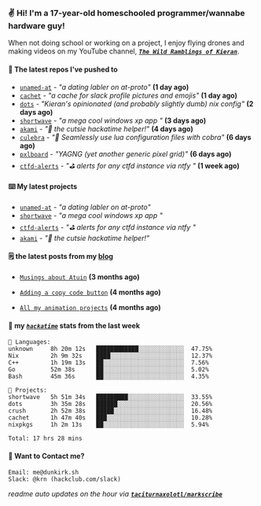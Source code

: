 ### ✌️ Hi! I'm a 17-year-old homeschooled programmer/wannabe hardware guy!

When not doing school or working on a project, I enjoy flying drones and making videos on my YouTube channel, [**_`The Wild Ramblings of Kieran`_**](https://youtube.com/@kieran.rambles).

#### 👷 The latest repos I've pushed to

- [`unamed-at`](https://github.com/taciturnaxolotl/unamed-at) - _"a dating labler on at-proto"_ **(1 day ago)**
- [`cachet`](https://github.com/taciturnaxolotl/cachet) - _"a cache for slack profile pictures and emojis"_ **(1 day ago)**
- [`dots`](https://github.com/taciturnaxolotl/dots) - _"Kieran's opinionated (and probably slightly dumb) nix config"_ **(2 days ago)**
- [`shortwave`](https://github.com/taciturnaxolotl/shortwave) - _"a mega cool windows xp app "_ **(3 days ago)**
- [`akami`](https://github.com/taciturnaxolotl/akami) - _"🌷 the cutsie hackatime helper!"_ **(4 days ago)**
- [`culebra`](https://github.com/Fuabioo/culebra) - _"🐍 Seamlessly use lua configuration files with cobra"_ **(6 days ago)**
- [`pxlboard`](https://github.com/taciturnaxolotl/pxlboard) - _"YAGNG (yet another generic pixel grid)"_ **(6 days ago)**
- [`ctfd-alerts`](https://github.com/taciturnaxolotl/ctfd-alerts) - _"⛳ alerts for any ctfd instance via ntfy "_ **(1 week ago)**

#### ⌨️ My latest projects

- [`unamed-at`](https://github.com/taciturnaxolotl/unamed-at) - _"a dating labler on at-proto"_
- [`shortwave`](https://github.com/taciturnaxolotl/shortwave) - _"a mega cool windows xp app "_
- [`ctfd-alerts`](https://github.com/taciturnaxolotl/ctfd-alerts) - _"⛳ alerts for any ctfd instance via ntfy "_
- [`akami`](https://github.com/taciturnaxolotl/akami) - _"🌷 the cutsie hackatime helper!"_

#### 🗒️ the latest posts from my [blog](https://dunkirk.sh)

- [`Musings about Atuin`](https://dunkirk.sh/blog/atuin/) **(3 months ago)**

- [`Adding a copy code button`](https://dunkirk.sh/blog/adding-a-copy-button/) **(4 months ago)**

- [`All my animation projects`](https://dunkirk.sh/blog/my-animations/) **(4 months ago)**



#### 📡 my [_`hackatime`_](https://waka.hackclub.com) stats from the last week

```text
💾 Languages:
unknown     8h 20m 12s   ████████████░░░░░░░░░░░░░  47.75%
Nix         2h 9m 32s    ████░░░░░░░░░░░░░░░░░░░░░  12.37%
C++         1h 19m 13s   ██░░░░░░░░░░░░░░░░░░░░░░░  7.56%
Go          52m 38s      ██░░░░░░░░░░░░░░░░░░░░░░░  5.02%
Bash        45m 36s      ██░░░░░░░░░░░░░░░░░░░░░░░  4.35%

💼 Projects:
shortwave   5h 51m 34s   █████████░░░░░░░░░░░░░░░░  33.55%
dots        3h 35m 28s   ██████░░░░░░░░░░░░░░░░░░░  20.56%
crush       2h 52m 38s   █████░░░░░░░░░░░░░░░░░░░░  16.48%
cachet      1h 47m 40s   ███░░░░░░░░░░░░░░░░░░░░░░  10.28%
nixpkgs     1h 2m 13s    ██░░░░░░░░░░░░░░░░░░░░░░░  5.94%

Total: 17 hrs 28 mins
```

#### 📮 Want to Contact me?

```text
Email: me@dunkirk.sh
Slack: @krn (hackclub.com/slack)
```

_readme auto updates on the hour via [**`taciturnaxolotl/markscribe`**](https://github.com/taciturnaxolotl/markscribe)_
